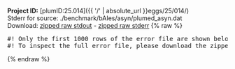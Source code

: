 **Project ID:** [plumID:25.014]({{ '/' | absolute_url }}eggs/25/014/)  
Stderr for source:  ./benchmark/bAIes/asyn/plumed_asyn.dat   
Download: [zipped raw stdout](plumed_asyn.dat.plumed_master.stdout.txt.zip) - [zipped raw stderr](plumed_asyn.dat.plumed_master.stderr.txt.zip) 
{% raw %}
<pre>
#! Only the first 1000 rows of the error file are shown below
#! To inspect the full error file, please download the zipped raw stderr file above
</pre>
{% endraw %}
